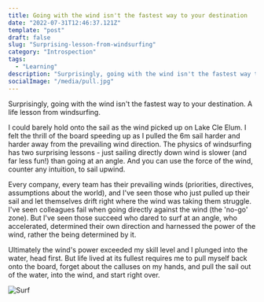 ```yaml
---
title: Going with the wind isn't the fastest way to your destination
date: "2022-07-31T12:46:37.121Z"
template: "post"
draft: false
slug: "Surprising-lesson-from-windsurfing"
category: "Introspection"
tags:
  - "Learning"
description: "Surprisingly, going with the wind isn't the fastest way to your destination. A life lesson from windsurfing." 
socialImage: "/media/pull.jpg"
---
```


Surprisingly, going with the wind isn't the fastest way to your destination. A life lesson from windsurfing. 

I could barely hold onto the sail as the wind picked up on Lake Cle Elum. I felt the thrill of the board speeding up as I pulled the 6m sail harder and harder away from the prevailing wind direction. The physics of windsurfing has two surprising lessons - just sailing directly down wind is slower (and far less fun!) than going at an angle. And you can use the force of the wind, counter any intuition, to sail upwind. 

Every company, every team has their prevailing winds (priorities, directives, assumptions about the world), and I've seen those who just pulled up their sail and let themselves drift right where the wind was taking them struggle. I've seen colleagues fail when going directly against the wind (the 'no-go' zone). But I've seen those succeed who dared to surf at an angle, who accelerated, determined their own direction and harnessed the power of the wind, rather the being determined by it. 

Ultimately the wind's power exceeded my skill level and I plunged into the water, head first. But life lived at its fullest requires me to pull myself back onto the board, forget about the calluses on my hands, and pull the sail out of the water, into the wind, and start right over.

![Surf](/media/surf.jpg)